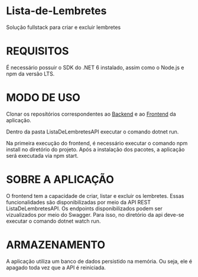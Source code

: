 # Lista-de-Lembretes
Solução fullstack para criar e excluir lembretes

# REQUISITOS
É necessário possuir o SDK do .NET 6 instalado, assim como o Node.js e npm da versão LTS.

# MODO DE USO
Clonar os reposítórios correspondentes ao <a href=https://github.com/Uiseman/Lista-de-Lembretes>Backend</a> e ao <a href=https://github.com/Uiseman/Frontend-Lista-de-Lembretes>Frontend</a> da aplicação.


Dentro da pasta ListaDeLembretesAPI executar o comando dotnet run.

Na primeira execução do frontend, é necessário executar o comando npm install no diretório do projeto. Após a instalação dos pacotes, a aplicação será executada via npm start.

# SOBRE A APLICAÇÃO

O frontend tem a capacidade de criar, listar e excluir  os lembretes. Essas funcionalidades são disponibilizadas por meio da API REST ListaDeLembretesAPI. Os endpoints disponibilizados podem ser vizualizados por meio do Swagger. Para isso, no diretório da api deve-se executar o comando dotnet watch run.


# ARMAZENAMENTO

A aplicação utiliza um banco de dados persistido na memória. Ou seja, ele é apagado toda vez que a API é reiniciada.


